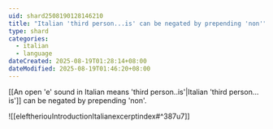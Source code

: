 ```yaml
---
uid: shard2508190128146210
title: "Italian 'third person...is' can be negated by prepending 'non'"
type: shard
categories:
  - italian
  - language
dateCreated: 2025-08-19T01:28:14+08:00
dateModified: 2025-08-19T01:46:20+08:00
---
```

[[An open 'e' sound in Italian means 'third person..is'|Italian 'third person…is']] can be negated by prepending 'non'. 

![[eleftheriouIntroductionItalianexcerptindex#^387u7]]